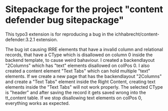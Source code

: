 Sitepackage for the project "content defender bug sitepackage"
==============================================================

This typo3 extension is for reproducing a bug in the ichhabrecht/content-defender:3.2.1 extension.

The bug ist causing IRRE elements that have a invalid column and relational records, that have a CType which is disallowed on column 0 inside the backend template, to cause weird bahaviour.
I created a backendlayout "2Columns" which has "text" elements disallowed on colPos 0. I also created
a content element "Text Tabs" which can hold multiple "text" elements.
If we create a new page that has the backendlayout "2Columns" and create a "Text Tabs" element inside the Right Content, creating text elements inside the "Text Tabs" will not work properly. The selected CType is "header" and after saving the record it gets saved wrong into the tt_content table.
If we stop disallowing text elements on colPos 0, everything works as expected.